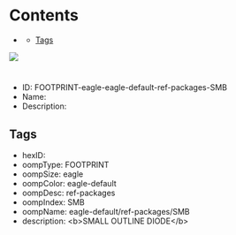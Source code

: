 



Contents
========

* [](#)
	* [Tags](#tags)
  
![][im]
# 

- ID: FOOTPRINT-eagle-eagle-default-ref-packages-SMB
- Name: 
- Description: 

## Tags

- hexID: 
- oompType: FOOTPRINT
- oompSize: eagle
- oompColor: eagle-default
- oompDesc: ref-packages
- oompIndex: SMB
- oompName: eagle-default/ref-packages/SMB
- description: &lt;b&gt;SMALL OUTLINE DIODE&lt;/b&gt;



[im]: image.png
